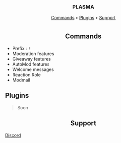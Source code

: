 <h3 align = Center>PLASMA</h3>

<p align="center">
  <a href="#Commands">Commands</a>
  •
  <a href="#plugins">Plugins</a>
  •
  <a href="#support">Support</a>
<h1></h1>
  
<h2 align="center">Commands</h2>


- Prefix : `!` 
- Moderation features
- Giveaway features
- AutoMod features
- Welcome messages
- Reaction Role
- Modmail 
  </h2>
  
<h2>Plugins</h2>

> Soon

<h2 align="center">Support</h2>

[Discord](https://discord.gg/WjYrRvZM9Q) 